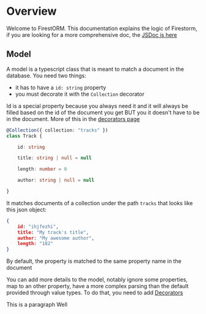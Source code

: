 # Overview

Welcome to FirestORM.
This documentation explains the logic of Firestorm, if you are looking for a more comprehensive doc, the [JSDoc is here](https://firestorm-doc.vercel.app/)

## Model

A model is a typescript class that is meant to match a document in the database.
You need two things:
- it has to have a `id: string` property
- you must decorate it with the `Collection` decorator

Id is a special property because you always need it and it will always be filled based on the id of the document you get BUT you it doesn't have to be in the document. More of this in the [decorators page](/doc/decorators)

```ts
@Collection({ collection: "tracks" })
class Track {

    id: string

    title: string | null = null

    length: number = 0

    author: string | null = null

}
```

It matches documents of a collection under the path `tracks` that looks like this json object:
```json
{
    id: "ihjfezhi",
    title: "My track's title",
    author: "My awesome author",
    length: "182"
}
```

By default, the property is matched to the same property name in the document

You can add more details to the model, notably ignore some properties, map to an other property, have a more complex parsing than the default provided through value types.
To do that, you need to add [Decorators](/doc/decorators)

This is a paragraph
Well
